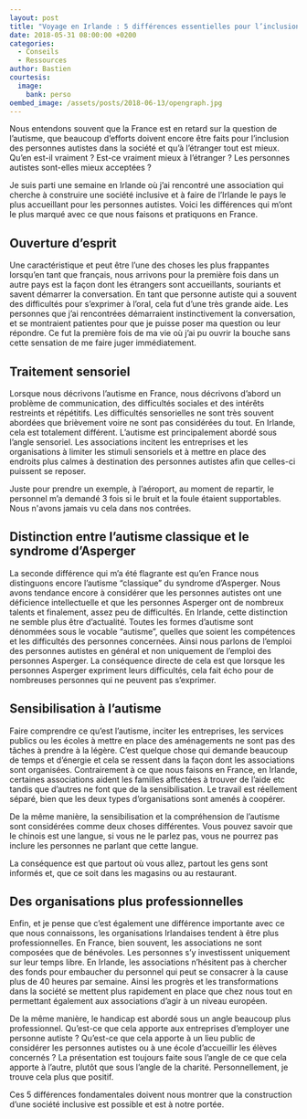 ```yaml
---
layout: post
title: "Voyage en Irlande : 5 différences essentielles pour l’inclusion des personnes autistes"
date: 2018-05-31 08:00:00 +0200
categories:
  - Conseils
  - Ressources
author: Bastien
courtesis:
  image:
    bank: perso
oembed_image: /assets/posts/2018-06-13/opengraph.jpg
---
```




Nous entendons souvent que la France est en retard sur la question de l’autisme, que beaucoup d’efforts doivent encore être faits pour l’inclusion des personnes autistes dans la société et qu’à l’étranger tout est mieux. Qu’en est-il vraiment&nbsp;? Est-ce vraiment mieux à l’étranger&nbsp;? Les personnes autistes sont-elles mieux acceptées&nbsp;? 


Je suis parti une semaine en Irlande où j’ai rencontré une association qui cherche à construire une société inclusive et à faire de l’Irlande le pays le plus accueillant pour les personnes autistes. Voici les différences qui m’ont le plus marqué avec ce que nous faisons et pratiquons en France.

<amp-img class="center" layout="responsive" width="640" height="376" src="{{ site.amp_img_cache_url }}/assets/posts/2018-06-13/opengraph.jpg" alt="Voyage en Irlande : 5 différences essentielles pour l’inclusion des personnes autistes"></amp-img>


## Ouverture d’esprit
 
Une caractéristique et peut être l’une des choses les plus frappantes lorsqu’en tant que français, nous arrivons pour la première fois dans un autre pays est la façon dont les étrangers sont accueillants, souriants et savent démarrer la conversation. En tant que personne autiste qui a souvent des difficultés pour s’exprimer à l’oral, cela fut d’une très grande aide. Les personnes que j’ai rencontrées démarraient instinctivement la conversation, et se montraient patientes pour que je puisse poser ma question ou leur répondre. Ce fut la première fois de ma vie où j’ai pu ouvrir la bouche sans cette sensation de me faire juger immédiatement.


## Traitement sensoriel

Lorsque nous décrivons l’autisme en France, nous décrivons d’abord un problème de communication, des difficultés sociales et des intérêts restreints et répétitifs. Les difficultés sensorielles ne sont très souvent abordées que brièvement voire ne sont pas considérées du tout. En Irlande, cela est totalement différent. L’autisme est principalement abordé sous l’angle sensoriel. Les associations incitent les entreprises et les organisations à limiter les stimuli sensoriels et à mettre en place des endroits plus calmes à destination des personnes autistes afin que celles-ci puissent se reposer.

Juste pour prendre un exemple, à l’aéroport, au moment de repartir, le personnel m’a demandé 3 fois si le bruit et la foule étaient supportables. Nous n'avons jamais vu cela dans nos contrées.


## Distinction entre l’autisme classique et le syndrome d’Asperger

La seconde différence qui m’a été flagrante est qu’en France nous distinguons encore l’autisme “classique” du syndrome d’Asperger. Nous avons tendance encore à considérer que les personnes autistes ont une déficience intellectuelle et que les personnes Asperger ont de nombreux talents et finalement, assez peu de difficultés. En Irlande, cette distinction ne semble plus être d’actualité. Toutes les formes d’autisme sont dénommées sous le vocable “autisme”, quelles que soient les compétences et les difficultés des personnes concernées. Ainsi nous parlons de l’emploi des personnes autistes en général et non uniquement de l’emploi des personnes Asperger. La conséquence directe de cela est que lorsque les personnes Asperger expriment leurs difficultés, cela fait écho pour de nombreuses personnes qui ne peuvent pas s’exprimer.


## Sensibilisation à l’autisme

Faire comprendre ce qu’est l’autisme, inciter les entreprises, les services publics ou les écoles à mettre en place des aménagements ne sont pas des tâches à prendre à la légère. C’est quelque chose qui demande beaucoup de temps et d’énergie et cela se ressent dans la façon dont les associations sont organisées. Contrairement à ce que nous faisons en France, en Irlande, certaines associations aident les familles affectées à trouver de l’aide etc tandis que d’autres ne font que de la sensibilisation. Le travail est réellement séparé, bien que les deux types d’organisations sont amenés à coopérer.


De la même manière, la sensibilisation et la compréhension de l’autisme sont considérées comme deux choses différentes. Vous pouvez savoir que le chinois est une langue, si vous ne le parlez pas, vous ne pourrez pas inclure les personnes ne parlant que cette langue.

La conséquence est que partout où vous allez, partout les gens sont informés et, que ce soit dans les magasins ou au restaurant.


## Des organisations plus professionnelles

Enfin, et je pense que c’est également une différence importante avec ce que nous connaissons, les organisations Irlandaises tendent à être plus professionnelles. En France, bien souvent, les associations ne sont composées que de bénévoles. Les personnes s’y investissent uniquement sur leur temps libre. En Irlande, les associations n’hésitent pas à chercher des fonds pour embaucher du personnel qui peut se consacrer à la cause plus de 40 heures par semaine. Ainsi les progrès et les transformations dans la société se mettent plus rapidement en place que chez nous tout en permettant également aux associations d’agir à un niveau européen.


De la même manière, le handicap est abordé sous un angle beaucoup plus professionnel. Qu’est-ce que cela apporte aux entreprises d’employer une personne autiste&nbsp;? Qu’est-ce que cela apporte à un lieu public de considérer les personnes autistes ou à une école d’accueillir les élèves concernés&nbsp;? La présentation est toujours faite sous l’angle de ce que cela apporte à l’autre, plutôt que sous l’angle de la charité. Personnellement, je trouve cela plus que positif.


Ces 5 différences fondamentales doivent nous montrer que la construction d’une société inclusive est possible et est à notre portée.


